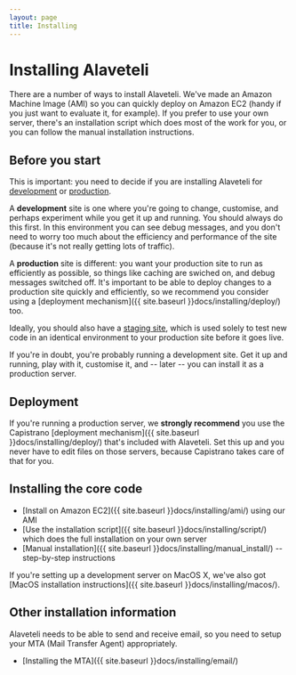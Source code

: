 ```yaml
---
layout: page
title: Installing
---
```


# Installing Alaveteli

<p class="lead">
  There are a number of ways to install Alaveteli.
  We've made an Amazon Machine Image (AMI) so you can quickly deploy on
  Amazon EC2 (handy if you just want to evaluate it, for example).
  If you prefer to use your own server, there's an installation script
  which does most of the work for you, or you can follow the manual
  installation instructions.
</p>

## Before you start

This is important: you need to decide if you are installing Alaveteli for
<a href="{{ site.baseurl }}docs/glossary/#development" class="glossary__link">development</a> or
<a href="{{ site.baseurl }}docs/glossary/#production" class="glossary__link">production</a>.

A **development** site is one where you're going to change, customise, and
perhaps experiment while you get it up and running. You should always do this
first. In this environment you can see debug messages, and you don't need to
worry too much about the efficiency and performance of the site (because it's
not really getting lots of traffic).

A **production** site is different: you want your production site to run as
efficiently as possible, so things like caching are swiched on, and debug
messages switched off. It's important to be able to deploy changes to a
production site quickly and efficiently, so we recommend you consider using a
[deployment mechanism]({{ site.baseurl }}docs/installing/deploy/) too.

Ideally, you should also have a
<a href="{{ site.baseurl }}docs/glossary/#staging" class="glossary__link">staging site</a>,
which is used solely to test new code in an identical environment to your
production site before it goes live.

If you're in doubt, you're probably running a development site. Get it up and
running, play with it, customise it, and -- later -- you can install it as a
production server.

## Deployment

If you're running a production server, we **strongly recommend** you
use the Capistrano [deployment mechanism]({{ site.baseurl }}docs/installing/deploy/)
that's included with Alaveteli. Set this up and you never have to edit files on
those servers, because Capistrano takes care of that for you.

## Installing the core code

* [Install on Amazon EC2]({{ site.baseurl }}docs/installing/ami/) using our AMI
* [Use the installation script]({{ site.baseurl }}docs/installing/script/) which does the full installation on your own server
* [Manual installation]({{ site.baseurl }}docs/installing/manual_install/) -- step-by-step instructions

If you're setting up a development server on MacOS X, we've also got
[MacOS installation instructions]({{ site.baseurl }}docs/installing/macos/).

## Other installation information

Alaveteli needs to be able to send and receive email, so you need to setup your
MTA (Mail Transfer Agent) appropriately.

* [Installing the MTA]({{ site.baseurl }}docs/installing/email/)
